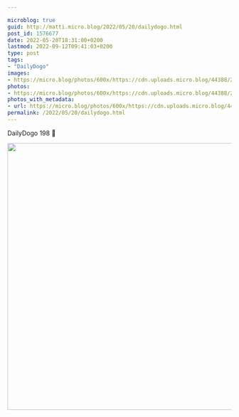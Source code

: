 ```yaml
---

microblog: true
guid: http://matti.micro.blog/2022/05/20/dailydogo.html
post_id: 1576677
date: 2022-05-20T18:31:00+0200
lastmod: 2022-09-12T09:41:03+0200
type: post
tags:
- "DailyDogo"
images:
- https://micro.blog/photos/600x/https://cdn.uploads.micro.blog/44388/2022/46bcf566b3.jpg
photos:
- https://micro.blog/photos/600x/https://cdn.uploads.micro.blog/44388/2022/46bcf566b3.jpg
photos_with_metadata:
- url: https://micro.blog/photos/600x/https://cdn.uploads.micro.blog/44388/2022/46bcf566b3.jpg
permalink: /2022/05/20/dailydogo.html
---
```

DailyDogo 198 🐶

<img src="/media/uploads/2022/46bcf566b3.jpg" width="600" height="600" alt="" />
